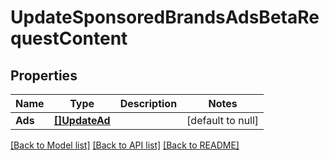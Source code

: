 # UpdateSponsoredBrandsAdsBetaRequestContent

## Properties
Name | Type | Description | Notes
------------ | ------------- | ------------- | -------------
**Ads** | [**[]UpdateAd**](UpdateAd.md) |  | [default to null]

[[Back to Model list]](../README.md#documentation-for-models) [[Back to API list]](../README.md#documentation-for-api-endpoints) [[Back to README]](../README.md)

